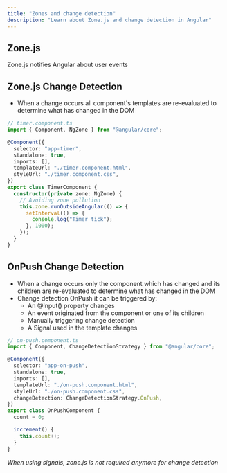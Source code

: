 ```yaml
---
title: "Zones and change detection"
description: "Learn about Zone.js and change detection in Angular"
---
```


## Zone.js

Zone.js notifies Angular about user events

## Zone.js Change Detection

- When a change occurs all component's templates are re-evaluated to determine what has changed in the DOM

```ts
// timer.component.ts
import { Component, NgZone } from "@angular/core";

@Component({
  selector: "app-timer",
  standalone: true,
  imports: [],
  templateUrl: "./timer.component.html",
  styleUrl: "./timer.component.css",
})
export class TimerComponent {
  constructor(private zone: NgZone) {
    // Avoiding zone pollution
    this.zone.runOutsideAngular(() => {
      setInterval(() => {
        console.log("Timer tick");
      }, 1000);
    });
  }
}
```

## OnPush Change Detection

- When a change occurs only the component which has changed and its children are re-evaluated to determine what has changed in the DOM
- Change detection OnPush it can be triggered by:
  - An @Input() property changes
  - An event originated from the component or one of its children
  - Manually triggering change detection
  - A Signal used in the template changes

```ts
// on-push.component.ts
import { Component, ChangeDetectionStrategy } from "@angular/core";

@Component({
  selector: "app-on-push",
  standalone: true,
  imports: [],
  templateUrl: "./on-push.component.html",
  styleUrl: "./on-push.component.css",
  changeDetection: ChangeDetectionStrategy.OnPush,
})
export class OnPushComponent {
  count = 0;

  increment() {
    this.count++;
  }
}
```

_When using signals, zone.js is not required anymore for change detection_

